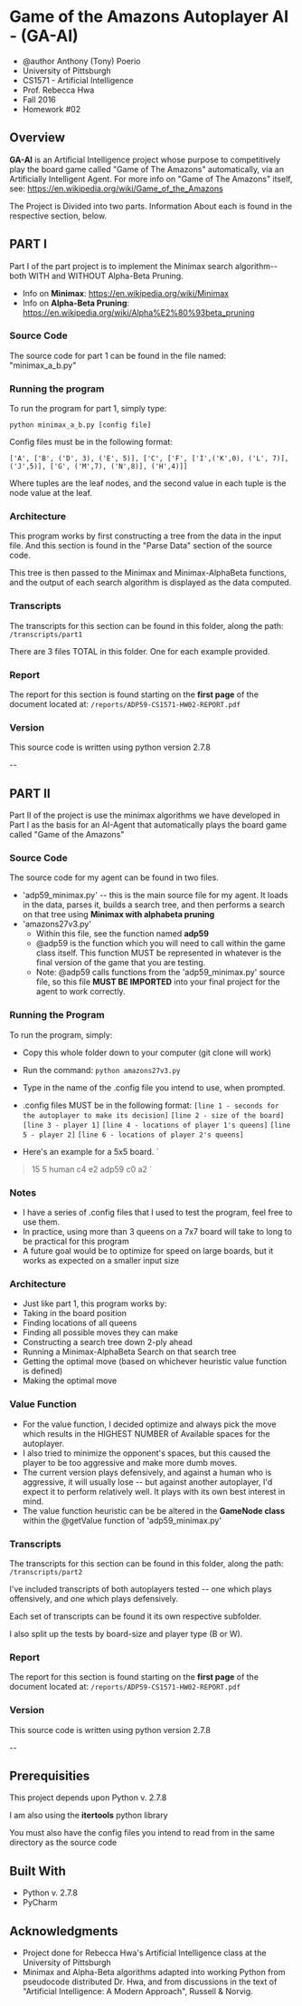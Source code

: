 # Game of the Amazons Autoplayer AI - (GA-AI)
* @author Anthony (Tony) Poerio
* University of Pittsburgh
* CS1571 - Artificial Intelligence
* Prof. Rebecca Hwa
* Fall 2016
* Homework #02

## Overview
**GA-AI** is an Artificial Intelligence project whose purpose to competitively play the board game called "Game of The Amazons" automatically, via an Artificially Intelligent Agent.
For more info on "Game of The Amazons" itself, see: https://en.wikipedia.org/wiki/Game_of_the_Amazons

The Project is Divided into two parts. Information About each is found in the respective section, below.

## PART I
Part I of the part project is to  implement the Minimax search algorithm--both WITH and WITHOUT Alpha-Beta Pruning.

* Info on **Minimax**: https://en.wikipedia.org/wiki/Minimax
* Info on **Alpha-Beta Pruning**:  https://en.wikipedia.org/wiki/Alpha%E2%80%93beta_pruning

### Source Code
The source code for part 1 can be found in the file named: "minimax_a_b.py"

### Running the program
To run the program for part 1, simply type:

`python minimax_a_b.py [config file]`

Config files must be in the following format:

`['A', ['B', ('D', 3), ('E', 5)], ['C', ['F', ['I',('K',0), ('L', 7)],('J',5)], ['G', ('M',7), ('N',8)], ('H',4)]]`

Where tuples are the leaf nodes, and the second value in each tuple is the node value at the leaf.


### Architecture
This program works by first constructing a tree from the data in the input file. And this section is found in the "Parse Data" section of the source code.

This tree is then passed to the Minimax and Minimax-AlphaBeta functions, and the output of each search algorithm is displayed as the data computed.


### Transcripts
The transcripts for this section can be found in this folder, along the path:
`/transcripts/part1`

There are 3 files TOTAL in this folder. One for each example provided.

### Report
The report for this section is found starting on the **first page** of the document located at:
`/reports/ADP59-CS1571-HW02-REPORT.pdf`

### Version
This source code is written using python version 2.7.8

--

## PART II
Part II of the project is use the minimax algorithms we have developed in Part I as the basis for an AI-Agent that automatically plays the board game called "Game of the Amazons"

### Source Code
The source code for my agent can be found in two files.

* 'adp59_minimax.py' -- this is the main source file for my agent. It loads in the data, parses it, builds a search tree, and then performs a search on that tree using **Minimax with alphabeta pruning**
* 'amazons27v3.py'
    - Within this file, see the function named **adp59**
    - @adp59 is the function which you will need to call within the game class itself. This function MUST be represented in whatever is the final version of the game that you are testing.
    - Note: @adp59 calls functions from the 'adp59_minimax.py' source file, so this file **MUST BE IMPORTED** into your final project for the agent to work correctly.

### Running the Program
To run the program, simply:
* Copy this whole folder down to your computer (git clone will work)
* Run the command:
`python amazons27v3.py`
* Type in the name of the .config file you intend to use, when prompted.
* .config files MUST be in the following format:
`[line 1 - seconds for the autoplayer to make its decision]`
`[line 2 - size of the board]`
`[line 3 - player 1]`
`[line 4 - locations of player 1's queens]`
`[line 5 - player 2]`
`[line 6 - locations of player 2's queens]`

* Here's an example for a 5x5 board.
`
> 15
> 5
> human
> c4 e2
> adp59
> c0 a2
`

### Notes
* I have a series of .config files that I used to test the program, feel free to use them.
* In practice, using more than 3 queens on a 7x7 board will take to long to be practical for this program
* A future goal would be to optimize for speed on large boards, but it works as expected on a smaller input size

### Architecture
* Just like part 1, this program works by:
* Taking in the board position
* Finding locations of all queens
* Finding all possible moves they can make
* Constructing a search tree down 2-ply ahead
* Running a Minimax-AlphaBeta Search on that search tree
* Getting the optimal move (based on whichever heuristic value function is defined)
* Making the optimal move

### Value Function
* For the value function, I decided optimize and always pick the move which results in the HIGHEST NUMBER of Available spaces for the autoplayer.
* I also tried to minimize the opponent's spaces, but this caused the player to be too aggressive and make more dumb moves.
* The current version plays defensively, and against a human who is aggressive, it will usually lose -- but against another autoplayer, I'd expect it to perform relatively well. It plays with its own best interest in mind.
* The value function heuristic can be be altered in the **GameNode class** within the @getValue function of 'adp59_minimax.py'

### Transcripts
The transcripts for this section can be found in this folder, along the path:
`/transcripts/part2`

I've included transcripts of both autoplayers tested -- one which plays offensively, and one which plays defensively.

Each set of transcripts can be found it its own respective subfolder.

I also split up the tests by board-size and player type (B or W).


### Report
The report for this section is found starting on the **first page** of the document located at:
`/reports/ADP59-CS1571-HW02-REPORT.pdf`

### Version
This source code is written using python version 2.7.8

--


## Prerequisities

This project depends upon Python v. 2.7.8

I am also using the **itertools** python library

You must also have the config files you intend to read from in the same directory as the source code

## Built With

* Python v. 2.7.8
* PyCharm

## Acknowledgments
* Project done for Rebecca Hwa's Artificial Intelligence class at the University of Pittsburgh
* Minimax and Alpha-Beta algorithms adapted into working Python from pseudocode distributed Dr. Hwa, and from discussions in the text of "Artificial Intelligence: A Modern Approach", Russell & Norvig.
